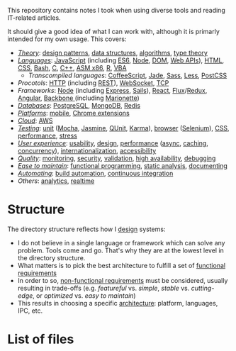 This repository contains notes I took when using diverse tools and reading IT-related articles.

It should give a good idea of what I can work with, although it is primarly intended for my own usage.
This covers:
  - _[Theory]()_: [design patterns](), [data structures](), [algorithms](), [type theory]()
  - _[Languages]()_: [JavaScript]() (including [ES6](), [Node](), [DOM](), [Web APIs]()), [HTML](), [CSS](), [Bash](), [C](), [C++](), [ASM x86](), [R](), [VBA]()
     - _Transcompiled languages_: [CoffeeScript](), [Jade](), [Sass](), [Less](), [PostCSS]()
  - _Procotols_: [HTTP]() (including [REST]()), [WebSocket](), [TCP]()
  - _Frameworks_: [Node]() (including [Express](), [Sails]()), [React](), [Flux]()/[Redux](), [Angular](), [Backbone ]()(including [Marionette]())
  - _[Databases]()_: [PostgreSQL](), [MongoDB](), [Redis]()
  - _[Platforms]()_: [mobile](), [Chrome extensions]()
  - _[Cloud]()_: [AWS]()
  - _[Testing]()_: [unit]() ([Mocha](), [Jasmine](), [QUnit](), [Karma]()), [browser]() ([Selenium]()), [CSS](), [performance](), [stress]()
  - _[User experience]()_: [usability](), [design](), [performance]() ([async](), [caching](), [concurrency]()), [internationalization](), [accessibility]()
  - _[Quality]()_: [monitoring](), [security](), [validation](), [high availability](), [debugging]()
  - _[Ease to maintain]()_: [functional programming](), [static analysis](), [documenting]()
  - _[Automating]()_: [build automation](), [continuous integration]()
  - _Others_: [analytics](), [realtime]()

# Structure #

The directory structure reflects how I [design](Theory) systems:
  - I do not believe in a single language or framework which can solve any problem. Tools come and go. That's why they are at the lowest level in the directory structure.
  - What matters is to pick the best architecture to fulfill a set of [functional requirements](Functional_requirements)
  - In order to so, [non-functional requirements](Non_functional_requirements) must be considered, usually resulting in trade-offs (e.g. _featureful_ vs. _simple_, _stable_ vs. _cutting-edge_, or _optimized_ vs. _easy to maintain_)
  - This results in choosing a specific [architecture](Architecture): platform, languages, IPC, etc.

# List of files #
